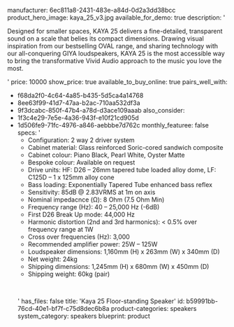 manufacturer: 6ec811a8-2431-483e-a84d-0d2a3dd38bcc
product_hero_image: kaya_25_v3.jpg
available_for_demo: true
description: '<p>Designed for smaller spaces, KAYA 25 delivers a fine-detailed, transparent sound on a scale that belies its compact dimensions. Drawing visual inspiration from our bestselling OVAL range, and sharing technology with our all-conquering GIYA loudspeakers, KAYA 25 is the most accessible way to bring the transformative Vivid Audio approach to the music you love the most.</p>'
price: 10000
show_price: true
available_to_buy_online: true
pairs_well_with:
  - f68da2f0-4c64-4a85-b435-5d5ca4a14768
  - 8ee63f99-41d7-47aa-b2ac-710aa532df3a
  - 9f3dcabc-850f-47b4-a78d-d3ace109aaab
also_consider:
  - 1f3c4e29-7e5e-4a36-943f-e10f21cd905d
  - 1d506fe9-71fc-4976-a846-aebbbe7d762c
monthly_featuree: false
specs: '<ul><li>Configuration: 2 way 2 driver system<br></li><li>Cabinet material: Glass reinforced Soric-cored sandwich composite<br></li><li>Cabinet colour: Piano Black, Pearl White, Oyster Matte<br></li><li>Bespoke colour: Available on request<br></li><li>Drive units: HF: D26 – 26mm tapered tube loaded alloy dome, LF: C125D – 1 x 125mm alloy cone<br></li><li>Bass loading: Exponentially Tapered Tube enhanced bass reflex<br></li><li>Sensitivity: 85dB @ 2.83VRMS at 1m on axis<br></li><li>Nominal impedacnce (Ω): 8 Ohm (7.5 Ohm Min)<br></li><li>Frequency range (Hz): 40 – 25,000 Hz (-6dB)<br></li><li>First D26 Break Up mode: 44,000 Hz<br></li><li>Harmonic distortion (2nd and 3rd harmonics): &lt; 0.5% over frequency range at 1W<br></li><li>Cross over frequencies (Hz): 3,000<br></li><li>Recommended amplifier power: 25W – 125W<br></li><li>Loudspeaker dimensions: 1,160mm (H) x 263mm (W) x 340mm (D)<br></li><li>Net weight: 24kg<br></li><li>Shipping dimensions: 1,245mm (H) x 680mm (W) x 450mm (D)<br></li><li>Shipping weight: 60kg (pair)<br></li></ul><p><br></p>'
has_files: false
title: 'Kaya 25 Floor-standing Speaker'
id: b59991bb-76cd-40e1-bf7f-c75d8dec6b8a
product-categories: speakers
system_category: speakers
blueprint: product
